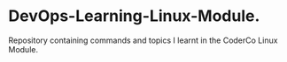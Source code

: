 # DevOps-Learning-Linux-Module.
Repository containing commands and topics I learnt in the CoderCo Linux Module.
